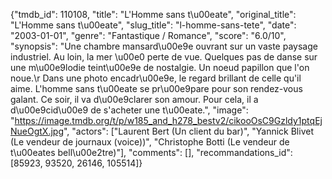 {"tmdb_id": 110108, "title": "L'Homme sans t\u00eate", "original_title": "L'Homme sans t\u00eate", "slug_title": "l-homme-sans-tete", "date": "2003-01-01", "genre": "Fantastique / Romance", "score": "6.0/10", "synopsis": "Une chambre mansard\u00e9e ouvrant sur un vaste paysage industriel. Au loin, la mer \u00e0 perte de vue. Quelques pas de danse sur une m\u00e9lodie teint\u00e9e de nostalgie. Un noeud papillon que l'on noue.\r Dans une photo encadr\u00e9e, le regard brillant de celle qu'il aime. L'homme sans t\u00eate se pr\u00e9pare pour son rendez-vous galant. Ce soir, il va d\u00e9clarer son amour. Pour cela, il a d\u00e9cid\u00e9 de s'acheter une t\u00eate.", "image": "https://image.tmdb.org/t/p/w185_and_h278_bestv2/cikooOsC9Gzldy1ptqEjNueOgtX.jpg", "actors": ["Laurent Bert (Un client du bar)", "Yannick Blivet (Le vendeur de journaux (voice))", "Christophe Botti (Le vendeur de t\u00eates bell\u00e2tre)"], "comments": [], "recommandations_id": [85923, 93520, 26146, 105514]}